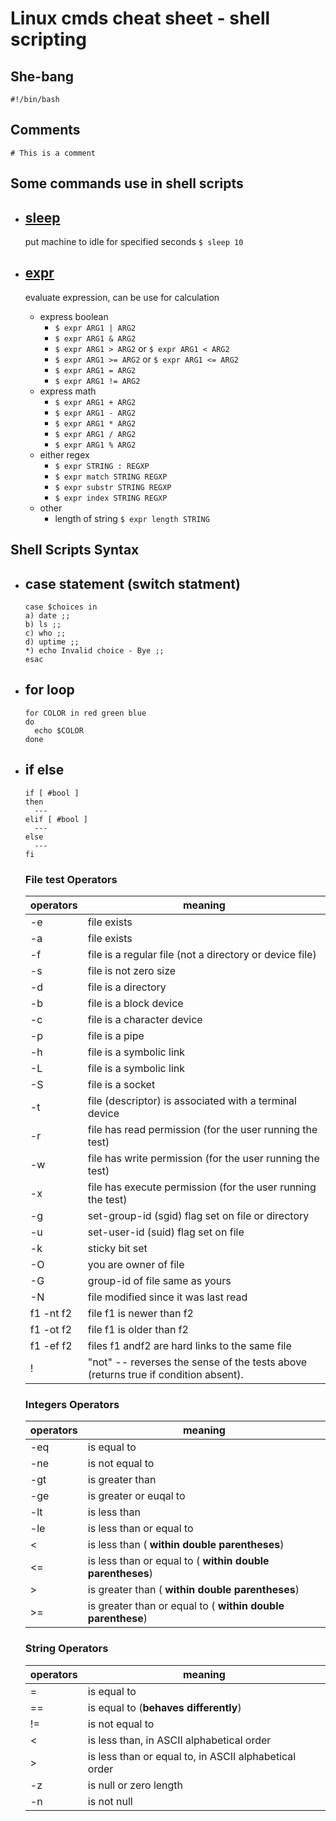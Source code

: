 # Linux cmds cheat sheet - shell scripting

## She-bang

`#!/bin/bash`

## Comments

`# This is a comment`

## Some commands use in shell scripts

- ## [sleep](https://www.ss64.com/bash/sleep.html)

  put machine to idle for specified seconds `$ sleep 10`

- ## [expr](https://www.ss64.com/bash/expr.html)

  evaluate expression, can be use for calculation

  - express boolean
    - `$ expr ARG1 | ARG2`
    - `$ expr ARG1 & ARG2`
    - `$ expr ARG1 > ARG2` or `$ expr ARG1 < ARG2`
    - `$ expr ARG1 >= ARG2` or `$ expr ARG1 <= ARG2`
    - `$ expr ARG1 = ARG2`
    - `$ expr ARG1 != ARG2`
  - express math
    - `$ expr ARG1 + ARG2`
    - `$ expr ARG1 - ARG2`
    - `$ expr ARG1 * ARG2`
    - `$ expr ARG1 / ARG2`
    - `$ expr ARG1 % ARG2`
  - either regex
    - `$ expr STRING : REGXP`
    - `$ expr match STRING REGXP`
    - `$ expr substr STRING REGXP`
    - `$ expr index STRING REGXP`
  - other
    - length of string `$ expr length STRING`

## Shell Scripts Syntax

- ## case statement (switch statment)

  ```
  case $choices in
  a) date ;;
  b) ls ;;
  c) who ;;
  d) uptime ;;
  *) echo Invalid choice - Bye ;;
  esac
  ```

- ## for loop

  ```
  for COLOR in red green blue
  do
    echo $COLOR
  done
  ```

- ## if else

  ```
  if [ #bool ]
  then
    ---
  elif [ #bool ]
    ---
  else
    ---
  fi
  ```

  ### File test Operators

  | operators | meaning                                                                              |
  | --------- | ------------------------------------------------------------------------------------ |
  | -e        | file exists                                                                          |
  | -a        | file exists                                                                          |
  | -f        | file is a regular file (not a directory or device file)                              |
  | -s        | file is not zero size                                                                |
  | -d        | file is a directory                                                                  |
  | -b        | file is a block device                                                               |
  | -c        | file is a character device                                                           |
  | -p        | file is a pipe                                                                       |
  | -h        | file is a symbolic link                                                              |
  | -L        | file is a symbolic link                                                              |
  | -S        | file is a socket                                                                     |
  | -t        | file (descriptor) is associated with a terminal device                               |
  | -r        | file has read permission (for the user running the test)                             |
  | -w        | file has write permission (for the user running the test)                            |
  | -x        | file has execute permission (for the user running the test)                          |
  | -g        | set-group-id (sgid) flag set on file or directory                                    |
  | -u        | set-user-id (suid) flag set on file                                                  |
  | -k        | sticky bit set                                                                       |
  | -O        | you are owner of file                                                                |
  | -G        | group-id of file same as yours                                                       |
  | -N        | file modified since it was last read                                                 |
  | f1 -nt f2 | file f1 is newer than f2                                                             |
  | f1 -ot f2 | file f1 is older than f2                                                             |
  | f1 -ef f2 | files f1 andf2 are hard links to the same file                                       |
  | !         | \"not\" -- reverses the sense of the tests above (returns true if condition absent). |

  ### Integers Operators

  | operators | meaning                                                     |
  | --------- | ----------------------------------------------------------- |
  | -eq       | is equal to                                                 |
  | -ne       | is not equal to                                             |
  | -gt       | is greater than                                             |
  | -ge       | is greater or euqal to                                      |
  | -lt       | is less than                                                |
  | -le       | is less than or equal to                                    |
  | <         | is less than ( **within double parentheses**)               |
  | <=        | is less than or equal to ( **within double parentheses**)   |
  | >         | is greater than ( **within double parentheses**)            |
  | >=        | is greater than or equal to ( **within double parenthese**) |

  ### String Operators

  | operators | meaning                                               |
  | --------- | ----------------------------------------------------- |
  | =         | is equal to                                           |
  | ==        | is equal to (**behaves differently**)                 |
  | !=        | is not equal to                                       |
  | <         | is less than, in ASCII alphabetical order             |
  | >         | is less than or equal to, in ASCII alphabetical order |
  | -z        | is null or zero length                                |
  | -n        | is not null                                           |
